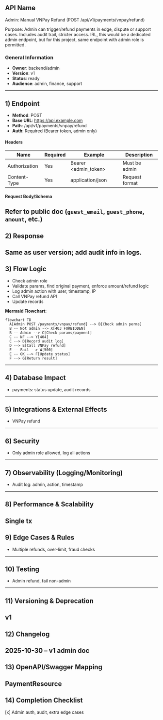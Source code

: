 ## API Name
Admin: Manual VNPay Refund (POST /api/v1/payments/vnpay/refund)

Purpose: Admin can trigger/refund payments in edge, dispute or support cases. Includes audit trail, stricter access. IRL, this would be a dedicated admin endpoint, but for this project, same endpoint with admin role is permitted.

### General Information
- **Owner**: backend/admin
- **Version**: v1
- **Status**: ready
- **Audience**: admin, finance, support
---
## 1) Endpoint
- **Method**: POST
- **Base URL**: https://api.example.com
- **Path**: /api/v1/payments/vnpay/refund
- **Auth**: Required (Bearer token, admin only)

#### Headers
| Name           | Required | Example              | Description          |
|----------------|----------|----------------------|----------------------|
| Authorization  | Yes      | Bearer <admin_token> | Must be admin        |
| Content-Type   | Yes      | application/json     | Request format       |

#### Request Body/Schema
Refer to public doc (`guest_email`, `guest_phone`, `amount`, etc.)
---
## 2) Response
Same as user version; add audit info in logs.
---
## 3) Flow Logic
- Check admin role
- Validate params, find original payment, enforce amount/refund logic
- Log admin action with user, timestamp, IP
- Call VNPay refund API
- Update records

**Mermaid Flowchart:**
```mermaid
flowchart TD
  A[Admin POST /payments/vnpay/refund] --> B[Check admin perms]
  B -- Not admin --> X[403 FORBIDDEN]
  B -- Admin --> C[Check params/payment]
  C -- NF --> Y[404]
  C --> D[Record audit log]
  D --> E[Call VNPay refund]
  E -- Fail --> W[500]
  E -- OK --> F[Update status]
  F --> G[Return result]
```
---
## 4) Database Impact
- payments: status update, audit records
---
## 5) Integrations & External Effects
- VNPay refund
---
## 6) Security
- Only admin role allowed, log all actions
---
## 7) Observability (Logging/Monitoring)
- Audit log: admin, action, timestamp
---
## 8) Performance & Scalability
Single tx
---
## 9) Edge Cases & Rules
- Multiple refunds, over-limit, fraud checks
---
## 10) Testing
- Admin refund, fail non-admin
---
## 11) Versioning & Deprecation
v1
---
## 12) Changelog
2025-10-30 – v1 admin doc
---
## 13) OpenAPI/Swagger Mapping
PaymentResource
---
## 14) Completion Checklist
[x] Admin auth, audit, extra edge cases
